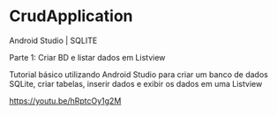 # CrudApplication

Android Studio | SQLITE 

Parte 1: Criar BD e listar dados em Listview

Tutorial básico utilizando Android Studio para criar um banco de dados SQLite, criar tabelas, inserir dados e exibir os dados em uma Listview

https://youtu.be/hRptcOy1g2M

